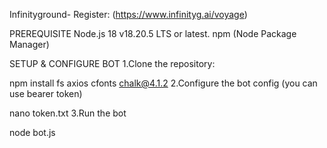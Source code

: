 Infinityground-
Register: (https://www.infinityg.ai/voyage)

PREREQUISITE
Node.js 18 v18.20.5 LTS or latest. npm (Node Package Manager)

SETUP & CONFIGURE BOT
1.Clone the repository:

npm install fs axios cfonts chalk@4.1.2
2.Configure the bot config (you can use bearer token)

nano token.txt
3.Run the bot

node bot.js
